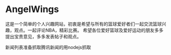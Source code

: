 # AngelWings
这是一个简单的个人兴趣网站，初衷是希望与所有的篮球爱好者们一起交流篮球兴趣，观点。一起评论NBA，精彩比赛。
希望各位爱好篮球及爱好运动的朋友多多提出宝贵意见，多多发表帖子和观点。








  新闻列表准备抓取腾讯新闻的用nodejs抓取
